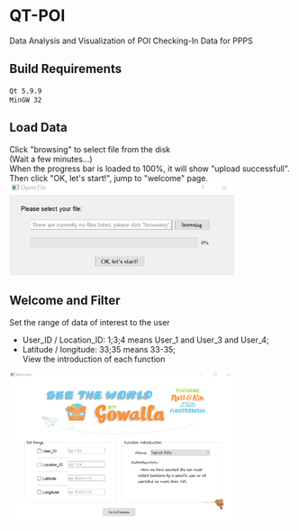 # QT-POI
Data Analysis and Visualization of POI Checking-In Data for PPPS
## Build Requirements
```
Qt 5.9.9
MinGW 32
```
## Load Data
Click "browsing" to select file from the disk   
(Wait a few minutes...)   
When the progress bar is loaded to 100%, it will show "upload successfull".   
Then click "OK, let's start!", jump to "welcome" page.   
<img src="https://github.com/Jzyz-Q/QT-POI/blob/main/image/open.png?raw=true" width="400px">

## Welcome and Filter
Set the range of data of interest to the user  
- User_ID / Location_ID: 1;3;4 means User_1 and User_3 and User_4;     
- Latitude / longitude: 33;35 means 33-35;   
View the introduction of each function   
<img src="https://github.com/Jzyz-Q/QT-POI/blob/main/image/filter.png?raw=true" width="400px">


